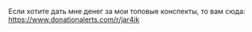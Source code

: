 Eсли хотите дать мне денег за мои топовые конспекты, то вам сюда: https://www.donationalerts.com/r/jar4ik
